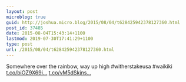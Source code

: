 ```yaml
---
layout: post
microblog: true
guid: http://joshua.micro.blog/2015/08/04/t628425942378127360.html
post_id: 37485
date: 2015-08-04T15:43:14+1100
lastmod: 2019-07-30T17:41:29+1100
type: post
url: /2015/08/04/t628425942378127360.html
---
```

Somewhere over the rainbow, way up high #witherstakeusa #waikiki [t.co/biOZ9X69i...](http://t.co/biOZ9X69i0) [t.co/vM5dSkjns...](http://t.co/vM5dSkjnsG)
